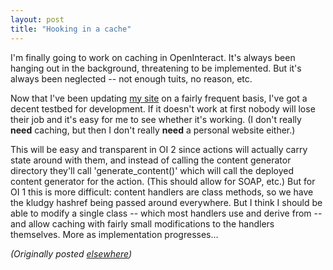 ```yaml
---
layout: post
title: "Hooking in a cache"
---
```




<p>I'm finally going to work on caching in OpenInteract. It's always been hanging out in the background, threatening to be implemented. But it's always been neglected -- not enough tuits, no reason, etc.</p>

<p>Now that I've been updating <a href="http://www.cwinters.com/">my site</a> on a fairly frequent basis, I've got a decent testbed for development. If it doesn't work at first nobody will lose their job and it's easy for me to see whether it's working. (I don't really <b>need</b> caching, but then I don't really <b>need</b> a personal website either.)</p>

<p>This will be easy and transparent in OI 2 since actions will actually carry state around with them, and instead of calling the content generator directory they'll call 'generate_content()' which will call the deployed content generator for the action. (This should allow for SOAP, etc.) But for OI 1 this is more difficult: content handlers are class methods, so we have the kludgy hashref being passed around everywhere. But I think I should be able to modify a single class -- which most handlers use and derive from -- and allow caching with fairly small modifications to the handlers themselves. More as implementation progresses...</p>

<p>
<p><em>(Originally posted <a href="http://use.perl.org/~lachoy/journal/7545">elsewhere</a>)</em></p>


